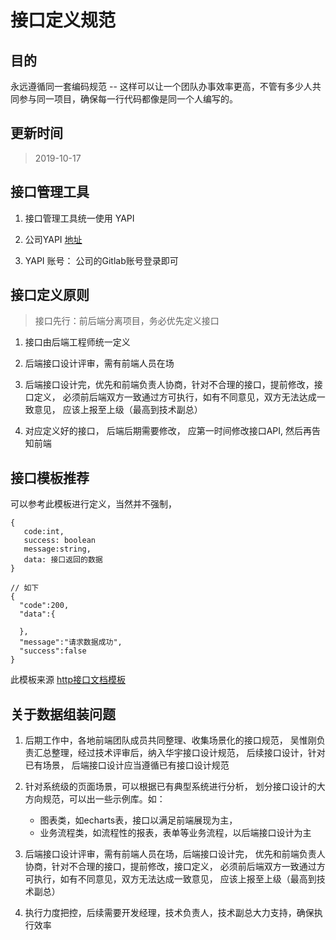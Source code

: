 # 接口定义规范

## 目的

永远遵循同一套编码规范 -- 这样可以让一个团队办事效率更高，不管有多少人共同参与同一项目，确保每一行代码都像是同一个人编写的。

## 更新时间
> 2019-10-17




##  接口管理工具
1. 接口管理工具统一使用 YAPI

2. 公司YAPI [地址](http://yapi.thunisoft.com/ ) 

3. YAPI 账号： 公司的Gitlab账号登录即可

##  接口定义原则

> 接口先行：前后端分离项目，务必优先定义接口

1. 接口由后端工程师统一定义

2. 后端接口设计评审，需有前端人员在场

3. 后端接口设计完，优先和前端负责人协商，针对不合理的接口，提前修改，接口定义，
必须前后端双方一致通过方可执行，如有不同意见，双方无法达成一致意见，
应该上报至上级（最高到技术副总）

4. 对应定义好的接口， 后端后期需要修改， 应第一时间修改接口API, 然后再告知前端




##  接口模板推荐
可以参考此模板进行定义，当然并不强制，

```
{
   code:int,
   success: boolean
   message:string,
   data: 接口返回的数据
}

// 如下
{
  "code":200,
  "data":{

  },
  "message":"请求数据成功",
  "success":false
}

```

 此模板来源 [http接口文档模板 ](http接口文档模板.docx)


 ## 关于数据组装问题

1. 后期工作中，各地前端团队成员共同整理、收集场景化的接口规范，
   吴惟刚负责汇总整理，经过技术评审后，纳入华宇接口设计规范，
   后续接口设计，针对已有场景，
   后端接口设计应当遵循已有接口设计规范

2. 针对系统级的页面场景，可以根据已有典型系统进行分析，
   划分接口设计的大方向规范，可以出一些示例库。如：
   - 图表类，如echarts表，接口以满足前端展现为主，
   - 业务流程类，如流程性的报表，表单等业务流程，以后端接口设计为主

3. 后端接口设计评审，需有前端人员在场，后端接口设计完，
   优先和前端负责人协商，针对不合理的接口，提前修改，接口定义，
   必须前后端双方一致通过方可执行，如有不同意见，双方无法达成一致意见，
   应该上报至上级（最高到技术副总）

4. 执行力度把控，后续需要开发经理，技术负责人，技术副总大力支持，确保执行效率